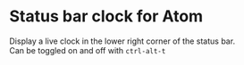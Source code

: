 # Status bar clock for Atom

Display a live clock in the lower right corner of the status bar.  
Can be toggled on and off with `ctrl-alt-t`  
